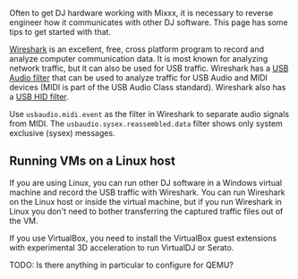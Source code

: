 Often to get DJ hardware working with Mixxx, it is necessary to reverse
engineer how it communicates with other DJ software. This page has some
tips to get started with that.

[Wireshark](https://wireshark.org/) is an excellent, free, cross
platform program to record and analyze computer communication data. It
is most known for analyzing network traffic, but it can also be used for
USB traffic. Wireshark has a [USB Audio
filter](https://www.wireshark.org/docs/dfref/u/usbaudio.html) that can
be used to analyze traffic for USB Audio and MIDI devices (MIDI is part
of the USB Audio Class standard). Wireshark also has a [USB HID
filter](https://www.wireshark.org/docs/dfref/u/usbhid.html).

Use `usbaudio.midi.event` as the filter in Wireshark to separate audio
signals from MIDI. The `usbaudio.sysex.reassembled.data` filter shows
only system exclusive (sysex) messages.

## Running VMs on a Linux host

If you are using Linux, you can run other DJ software in a Windows
virtual machine and record the USB traffic with Wireshark. You can run
Wireshark on the Linux host or inside the virtual machine, but if you
run Wireshark in Linux you don't need to bother transferring the
captured traffic files out of the VM.

If you use VirtualBox, you need to install the VirtualBox guest
extensions with experimental 3D acceleration to run VirtualDJ or Serato.

TODO: Is there anything in particular to configure for QEMU?
